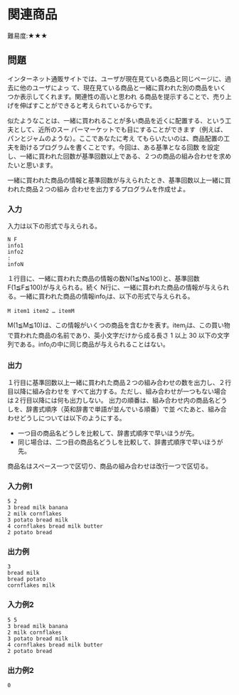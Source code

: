 # 関連商品

難易度:★★★

## 問題
インターネット通販サイトでは、ユーザが現在見ている商品と同じページに、過去に他のユーザによっ
て、現在見ている商品と一緒に買われた別の商品をいくつか表示してくれます。関連性の高いと思われ
る商品を提示することで、売り上げを伸ばすことができると考えられているからです。

似たようなことは、一緒に買われることが多い商品を近くに配置する、という工夫として、近所のスー
パーマーケットでも目にすることができます（例えば、パンとジャムのような）。ここであなたに考え
てもらいたいのは、商品配置の工夫を助けるプログラムを書くことです。今回は、ある基準となる回数
を設定し、一緒に買われた回数が基準回数以上である、２つの商品の組み合わせを求めたいと思います。

一緒に買われた商品の情報と基準回数が与えられたとき、基準回数以上一緒に買われた商品２つの組み
合わせを出力するプログラムを作成せよ。

### 入力
入力は以下の形式で与えられる。
```
N F
info1
info2
:
infoN
```
１行目に、一緒に買われた商品の情報の数N(1≦N≦100)と、基準回数F(1≦F≦100)が与えられる。続く
N行に、一緒に買われた商品の情報が与えられる。一緒に買われた商品の情報info<sub>i</sub>は、以下の形式で与えられる。
```
M item1 item2 … itemM
```
M(1≦M≦10)は、この情報がいくつの商品を含むかを表す。item<sub>j</sub>は、この買い物で買われた商品の名前であり、英小文字だけから成る長さ 1 以上 30 以下の文字列である。info<sub>i</sub>の中に同じ商品が与えられることはない。

### 出力
１行目に基準回数以上一緒に買われた商品２つの組み合わせの数を出力し、２行目以降に組み合わせを
すべて出力する。ただし、組み合わせが一つもない場合は２行目以降には何も出力しない。
出力の順番は、組み合わせ内の商品名どうしを、辞書式順序（英和辞書で単語が並んでいる順番）で並
べたあと、組み合わせどうしについては以下のようにする。
- 一つ目の商品名どうしを比較して、辞書式順序で早いほうが先。
- 同じ場合は、二つ目の商品名どうしを比較して、辞書式順序で早いほうが先。

商品名はスペース一つで区切り、商品の組み合わせは改行一つで区切る。

### 入力例1
```
5 2
3 bread milk banana
2 milk cornflakes
3 potato bread milk
4 cornflakes bread milk butter
2 potato bread
```


### 出力例
```
3
bread milk
bread potato
cornflakes milk
```

### 入力例2
```
5 5
3 bread milk banana
2 milk cornflakes
3 potato bread milk
4 cornflakes bread milk butter
2 potato bread
```
### 出力例2
```
0
```